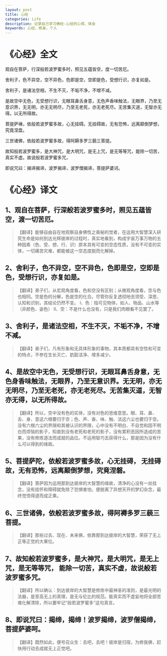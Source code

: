 ```yaml
---
layout: post
title: 心经
categories: Life
description: 记录自己学习佛经-心经的心得、体会
keywords: 心经，修身，个人
---
```


# 《心经》全文

观自在菩萨，行深般若波罗蜜多时，照见五蕴皆空，度一切苦厄。

舍利子，色不异空，空不异色，色即是空，空即是色，受想行识，亦复如是。

舍利子，是诸法空相，不生不灭，不垢不净，不增不减。

是故空中无色，无受想行识，无眼耳鼻舌身意，无色声香味触法，无眼界，乃至无意识界，无无明，亦无无明尽，乃至无老死，亦无老死尽。无苦集灭道，无智亦无得。以无所得故。

菩提萨埵，依般若波罗蜜多故，心无挂碍。无挂碍故，无有恐怖，远离颠倒梦想，究竟涅盘。

三世诸佛，依般若波罗蜜多故，得阿耨多罗三藐三菩提。

故知般若波罗蜜多，是大神咒，是大明咒，是无上咒，是无等等咒，能除一切苦，真实不虚。故说般若波罗蜜多咒，

即说咒曰：揭谛揭谛，波罗揭谛，波罗僧揭谛，菩提萨婆诃。


# 《心经》译文
## 1、观自在菩萨，行深般若波罗蜜多时，照见五蕴皆空，渡一切苦厄。

> 【翻译】能够自由自在地观察自身佛性之奥秘的觉者，在运用大智慧深入研究生命是如何到达光辉彼岸的过程时，真实地看到，构成宇宙万事万物的五种因素（色、受、想、行、识）原本具有可变的空态性质，没有不可变的实体，一切痛苦灾难，都能被这一空态度脱而化解掉。

## 2、舍利子，色不异空，空不异色，色即是空，空即是色，受想行识，亦复如是。

> 【翻译】弟子们，从宏观角度看，色和空没有区别；从微观角度看，空与色也相同。空是色的分解，色是空的化合。尽管你反复透彻地去领受、深思、认知和识别，其结论仍然不变。 Ⅰ、色：指可见物体，如人、物品、山水等（非颜色、姿色） Ⅱ、空：不是什么也没有，只是我们肉眼看不见罢了。

## 3、舍利子，是诸法空相，不生不灭，不垢不净，不增不减。

> 【翻译】弟子们，凡有形象和无具体形象的事物，其本质都具有空性和可变的特点，不参在生长灭亡、肮脏洁净、增多减少。

## 4、是故空中无色，无受想行识，无眼耳鼻舌身意，无色身香味触法，无眼界，乃至无意识界。无无明，亦无无明尽，乃至无老死，亦无老死尽。无苦集灭道，无智亦无得，以无所得故。

> 【翻译】所以，空中没有色的实体，没有对色的思维意思。眼、耳、鼻、舌、身、意这六根要归于空；色、声、香、味、触、法这六尘也要归于空。没有六根六尘的界限和其被认识的界限，心中没有不明白、不自觉和因不明白而烦恼的影子，知直到没有老死和老死的影子，没有累积恶因所造成的苦果，没有修炼道法而成就的品位。不运用智巧去获得什么，那是因为没有什么可以得到的缘故。

## 5、菩提萨陀，依般若波罗蜜多故，心无挂碍， 无挂碍故，无有恐怖，远离颠倒梦想，究竟涅磐。

> 【翻译】菩萨因为运用那到达彼岸的大智慧的缘故，清净的心没有一丝挂念，没有挂怀和障碍就免除了恐惧害怕，便脱离了异想天开的梦幻杂念，最终觉悟得道而成正果。

## 6、三世诸佛，依般若波罗蜜多故，得阿褥多罗三藐三菩提。

> 【翻译】那些过去、现在、未来佛，依靠那到达彼岸的大智慧，荣获了无上正等正觉的大果位。

## 7、故知般若波罗蜜多，是大神咒，是大明咒，是无上咒，是无等等咒， 能除一切苦，真实不虚，故说般若波罗蜜多咒。

> 【翻译】所以确认：到达彼岸的大智慧是修炼中最神圣的准则，是最光明的法器，是至高无上的真理，是无与伦比的规范。能真实而不虚妄地将全部苦难化解清除，所以要牢记“般若波罗蜜多”这句真言。

## 8、即说咒曰：揭缔，揭缔！波罗揭缔，波罗僧揭缔，菩提萨婆呵。

> 【翻译】既然如此，便号召众生：去吧，去吧！彼岸是归宿，为修我佛，赶快用行动去成就无上正觉吧。
